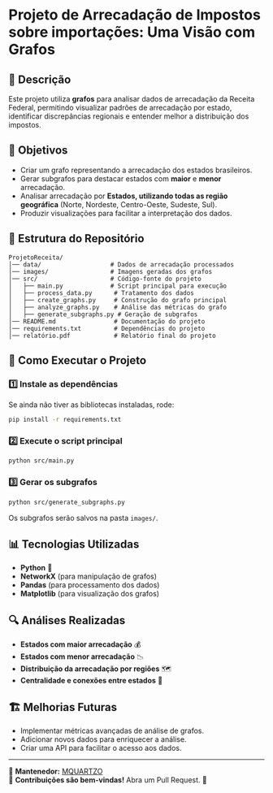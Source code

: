 # Projeto de Arrecadação de Impostos sobre importações: Uma Visão com Grafos

## 📌 Descrição
Este projeto utiliza **grafos** para analisar dados de arrecadação da Receita Federal, permitindo visualizar padrões de arrecadação por estado, identificar discrepâncias regionais e entender melhor a distribuição dos impostos.

## 🎯 Objetivos
- Criar um grafo representando a arrecadação dos estados brasileiros.
- Gerar subgrafos para destacar estados com **maior** e **menor** arrecadação.
- Analisar arrecadação por **Estados, utilizando todas as região geográfica** (Norte, Nordeste, Centro-Oeste, Sudeste, Sul).
- Produzir visualizações para facilitar a interpretação dos dados.

## 📂 Estrutura do Repositório

```
ProjetoReceita/
│── data/                   # Dados de arrecadação processados
│── images/                 # Imagens geradas dos grafos
│── src/                    # Código-fonte do projeto
│   ├── main.py             # Script principal para execução
│   ├── process_data.py      # Tratamento dos dados
│   ├── create_graphs.py     # Construção do grafo principal
│   ├── analyze_graphs.py    # Análise das métricas do grafo
│   ├── generate_subgraphs.py # Geração de subgrafos
│── README.md                # Documentação do projeto
│── requirements.txt         # Dependências do projeto
│── relatório.pdf            # Relatório final do projeto
```

## 🚀 Como Executar o Projeto

### **1️⃣ Instale as dependências**
Se ainda não tiver as bibliotecas instaladas, rode:
```bash
pip install -r requirements.txt
```

### **2️⃣ Execute o script principal**
```bash
python src/main.py
```

### **3️⃣ Gerar os subgrafos**
```bash
python src/generate_subgraphs.py
```

Os subgrafos serão salvos na pasta `images/`.

## 📊 Tecnologias Utilizadas
- **Python** 🐍
- **NetworkX** (para manipulação de grafos)
- **Pandas** (para processamento dos dados)
- **Matplotlib** (para visualização dos grafos)

## 🔍 Análises Realizadas
- **Estados com maior arrecadação** 💰
- **Estados com menor arrecadação** 📉
- **Distribuição da arrecadação por regiões** 🗺️
- **Centralidade e conexões entre estados** 🔗

## 🏗️ Melhorias Futuras
- Implementar métricas avançadas de análise de grafos.
- Adicionar novos dados para enriquecer a análise.
- Criar uma API para facilitar o acesso aos dados.

---
📌 **Mantenedor:** [MQUARTZO](https://github.com/MQUARTZO)  
📢 **Contribuições são bem-vindas!** Abra um Pull Request. 🚀

